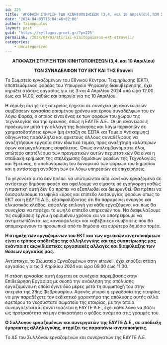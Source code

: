```yaml
---
id: 225
title: 'ΑΠΟΦΑΣΗ ΣΤΗΡΙΞΗ ΤΩΝ ΚΙΝΗΤΟΠΟΙΗΣΕΩΝ (3,4, και 10 Απριλίου),ΤΩΝ ΣΥΝΑΔΕΛΦΩΝ ΤΟΥ ΕΚΤ ΚΑΙ ΤΗΣ Etraveli'
date: '2024-04-03T15:04:46+02:00'
author: Tzimopoulos
layout: post
guid: 'https://syllogos.grnet.gr/?p=225'
permalink: /2024/04/03/stirixi-kinitopoiseon-ekt-etraveli/
categories:
    - Uncategorized
---
```

<div align="center">
    
**ΑΠΟΦΑΣΗ ΣΤΗΡΙΞΗ ΤΩΝ ΚΙΝΗΤΟΠΟΙΗΣΕΩΝ (3,4, και 10 Απριλίου)**

**ΤΩΝ ΣΥΝΑΔΕΛΦΩΝ ΤΟΥ ΕΚΤ ΚΑΙ ΤΗΣ Etraveli**
</div>

Το Σωματείο εργαζομένων του Εθνικού Κέντρου Τεκμηρίωσης (ΕΚΤ), εποπτευόμενος φορέας του Υπουργείο Ψηφιακής διακυβέρνησης, έχει κηρύξει στάσεις εργασίας για τις 3 και 4 Απριλίου 2024 από ώρα 12.00 έως και 14.00, καθώς και απεργία για τις 10 Απριλίου.

Η κήρυξη αυτής της απεργίας έρχεται σε συνέχεια μη ανανεώσεων συμβάσεων εργασίας ορισμένου χρόνου και έργου συναδέλφων του εν λόγω Φορέα, ο οποίος είναι ένας εκ των φορέων του χώρου της τεχνολογίας και της έρευνας, όπως η ΕΔΥΤΕ Α.Ε.. Οι μη ανανεώσεις προέκυψαν μετά την αλλαγή της διοίκησης και λόγω περικοπών σε χρηματοδοτήσεις έργων (μη ένταξη σε ΕΣΠΑ και Ταμείο Ανάκαμψης) οδηγώντας παράλληλα και αρκετούς άλλους συναδέλφους  να αναζητήσουν εργασία στον ιδιωτικό τομέα, προς αναζήτηση καλύτερων όρων και μεγαλύτερης ασφάλειας. Όπως αντιλαμβανόμαστε όλοι, απώτερο αποτέλεσμα των πραγματικών αυτών περιστατικών θα είναι η σταδιακή ερήμωση της στελέχωσης δημόσιων φορέων της Τεχνολογίας και Έρευνας, η αποδυνάμωση του δυναμικού των φορέων του δημοσίου και η αντίστοιχη ανάθεση των εν λόγω υπηρεσιών σε επιχειρήσεις.

Τα γεγονότα αυτά δεν πρέπει να υποτιμώνται από κανέναν εργαζόμενο σε αντίστοιχο δημόσιο φορέα και οφείλουμε να είμαστε σε εγρήγορση καθώς η πρακτική αυτή δεν θα πρέπει  να εξαπλωθεί και διευρυνθεί. Θα πρέπει να διασφαλίσουμε το υψηλό κύρος και επίπεδο λειτουργίας φορέων όπως το ΕΚΤ και η ΕΔΥΤΕ Α.Ε., εξασφαλίζοντας ότι θα παραμείνει ενεργός και ελκυστικός κλάδος, ασφαλής επιλογή για κάθε εργαζόμενο, και πως θα συνεχίσει να παρέχει το υψηλό επίπεδο υπηρεσιών του. Να διαφυλάξουμε τις συμβάσεις έργου ή ορισμένου χρόνου και να αποτρέψουμε να αντιμετωπίζονται ως «ανασφαλείς» και «αβέβαιες» συμβάσεις που θα απομακρύνουν το προσωπικό από το δημόσιο και ευρύτερο δημόσιο τομέα.

**Η στήριξη των εργαζομένων του ΕΚΤ και των σχετικών κινητοποιήσεων είναι ο τρόπος απόδειξης της αλληλεγγύης και της συσπείρωσής μας ενάντια σε αιφνιδιαστικές εργασιακές αλλαγές και διαφύλαξης των θέσεων εργασίας μας.**

Αντίστοιχα, το Σωματείο Εργαζομένων στην etraveli, έχει κηρύξει στάση εργασίας για τις 3 Απριλίου 2024 και ώρα 09.00 έως 11.00.

Η στάση εργασίας αυτή έρχεται σε συνέχεια παρέμβασης στην Επιθεώρηση Εργασίας με σκοπό την ανάκληση της απόλυσης εργαζομένου η οποία έγινε δύο μέρες μετά τη συμμετοχή του στην απεργία της 28ης Φεβρουαρίου. Αφενός μπορεί η εργαδοσία της εταιρίας να μην παραδέχετε τον εκδικητικό χαρακτήρα της απόλυσης αυτής αλλά εφετέρου το νεοσύστατο σωματείο της εταιρίας, με την οποία συνεργάζεται και συνστεγάζεται η ΕΔΥΤΕ Α.Ε., έχει κάθε λόγο να βάζει ως προτραιότητα να μην επικρατήσει ο φόβος ανάμεσα στις γραμμές του.

**Ο Σύλλογος εργαζομένων και συνεργατών της ΕΔΥΤΕ Α.Ε., σε απόδειξη έμπρακτης αλληλεγγύης, στηρίζει τις  παραπάνω κινητοποιήσεις.**

 

Το ΔΣ του Συλλόγου εργαζομένων και συνεργατών της ΕΔΥΤΕ Α.Ε.
